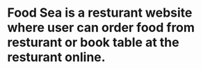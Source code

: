 # Food Sea is a resturant website where user can order food from resturant or book table at the resturant online.
